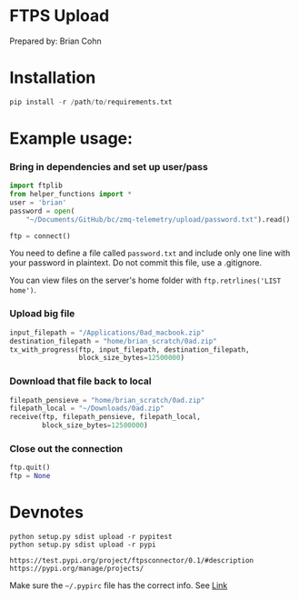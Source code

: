 # FTPS Upload
Prepared by: Brian Cohn

# Installation
```py
pip install -r /path/to/requirements.txt
```

# Example usage:

### Bring in dependencies and set up user/pass
```py
import ftplib
from helper_functions import *
user = 'brian'
password = open(
    "~/Documents/GitHub/bc/zmq-telemetry/upload/password.txt").read()

ftp = connect()
```
You need to define a file called `password.txt` and include only one line with your password in plaintext. Do not commit this file, use a .gitignore.

You can view files on the server's home folder with `ftp.retrlines('LIST home')`.

### Upload big file
```py
input_filepath = "/Applications/0ad_macbook.zip"
destination_filepath = "home/brian_scratch/0ad.zip"
tx_with_progress(ftp, input_filepath, destination_filepath,
                 block_size_bytes=12500000)
```
### Download that file back to local
```py
filepath_pensieve = "home/brian_scratch/0ad.zip"
filepath_local = "~/Downloads/0ad.zip"
receive(ftp, filepath_pensieve, filepath_local, 
        block_size_bytes=12500000)
```
### Close out the connection
```py
ftp.quit()
ftp = None
```

# Devnotes
```
python setup.py sdist upload -r pypitest
python setup.py sdist upload -r pypi
```
```
https://test.pypi.org/project/ftpsconnector/0.1/#description
https://pypi.org/manage/projects/
```
Make sure the `~/.pypirc` file has the correct info. See [Link](https://peterdowns.com/posts/first-time-with-pypi.html)
